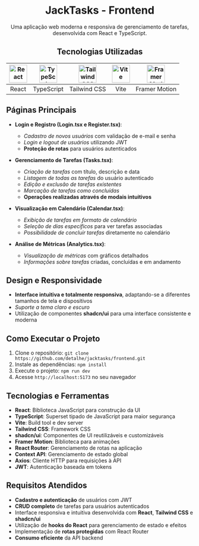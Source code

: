 <div align="center">

# JackTasks - Frontend

Uma aplicação web moderna e responsiva de gerenciamento de tarefas, desenvolvida com React e TypeScript.

## Tecnologias Utilizadas

| <img src="https://cdn.simpleicons.org/react/ffd700" width="48" height="48" alt="React"> | <img src="https://cdn.simpleicons.org/typescript/ffd700" width="48" height="48" alt="TypeScript"> | <img src="https://cdn.simpleicons.org/tailwindcss/ffd700" width="48" height="48" alt="Tailwind CSS"> | <img src="https://cdn.simpleicons.org/vite/ffd700" width="48" height="48" alt="Vite"> | <img src="https://cdn.simpleicons.org/framer/ffd700" width="48" height="48" alt="Framer Motion"> |
|:---:|:---:|:---:|:---:|:---:|
| React | TypeScript | Tailwind CSS | Vite | Framer Motion |

</div>

## Páginas Principais

- **Login e Registro (Login.tsx e Register.tsx)**:
  - *Cadastro de novos usuários* com validação de e-mail e senha
  - *Login e logout de usuários* utilizando JWT
  - **Proteção de rotas** para usuários autenticados

- **Gerenciamento de Tarefas (Tasks.tsx)**:
  - *Criação de tarefas* com título, descrição e data
  - *Listagem de todas as tarefas* do usuário autenticado
  - *Edição e exclusão de tarefas existentes*
  - *Marcação de tarefas como concluídas*
  - **Operações realizadas através de modais intuitivos**

- **Visualização em Calendário (Calendar.tsx)**:
  - *Exibição de tarefas em formato de calendário*
  - *Seleção de dias específicos* para ver tarefas associadas
  - *Possibilidade de concluir tarefas* diretamente no calendário

- **Análise de Métricas (Analytics.tsx)**:
  - *Visualização de métricas* com gráficos detalhados
  - *Informações sobre tarefas* criadas, concluídas e em andamento

## Design e Responsividade

- **Interface intuitiva e totalmente responsiva**, adaptando-se a diferentes tamanhos de tela e dispositivos
- *Suporte a tema claro e escuro*
- Utilização de componentes **shadcn/ui** para uma interface consistente e moderna

## Como Executar o Projeto

1. Clone o repositório: `git clone https://github.com/detalhe/jacktasks/frontend.git`
2. Instale as dependências: `npm install`
3. Execute o projeto: `npm run dev`
4. Acesse `http://localhost:5173` no seu navegador

## Tecnologias e Ferramentas

- **React**: Biblioteca JavaScript para construção da UI
- **TypeScript**: Superset tipado de JavaScript para maior segurança
- **Vite**: Build tool e dev server
- **Tailwind CSS**: Framework CSS
- **shadcn/ui**: Componentes de UI reutilizáveis e customizáveis
- **Framer Motion**: Biblioteca para animações
- **React Router**: Gerenciamento de rotas na aplicação
- **Context API**: Gerenciamento de estado global
- **Axios**: Cliente HTTP para requisições à API
- **JWT**: Autenticação baseada em tokens

## Requisitos Atendidos

- **Cadastro e autenticação** de usuários com JWT
- **CRUD completo** de tarefas para usuários autenticados
- Interface responsiva e intuitiva desenvolvida com **React**, **Tailwind CSS** e **shadcn/ui**
- Utilização de **hooks do React** para gerenciamento de estado e efeitos
- Implementação de **rotas protegidas** com React Router
- **Consumo eficiente** da API backend